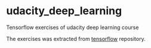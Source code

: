 # udacity_deep_learning
Tensorflow exercises of udacity deep learning course

The exercises was extracted from [tensorflow](https://github.com/tensorflow/tensorflow/tree/master/tensorflow/examples/udacity) repository.
